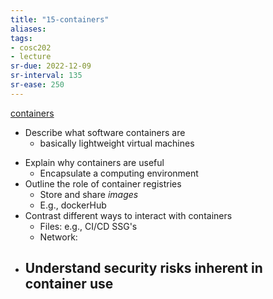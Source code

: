 ```yaml
---
title: "15-containers"
aliases: 
tags: 
- cosc202
- lecture
sr-due: 2022-12-09
sr-interval: 135
sr-ease: 250
---
```


[containers](notes/containers.md)

* Describe what software containers are 
	* basically lightweight virtual machines
- Explain why containers are useful 
	- Encapsulate a computing environment
- Outline the role of container registries 
	- Store and share *images*
	- E.g., dockerHub
- Contrast different ways to interact with containers 
	- Files: e.g., CI/CD SSG's
	- Network: 
- Understand security risks inherent in container use
	- 

